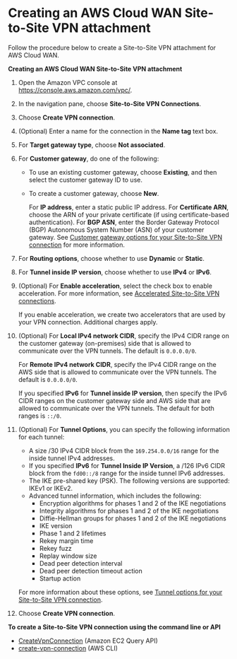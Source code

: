 # Creating an AWS Cloud WAN Site\-to\-Site VPN attachment<a name="create-cwan-vpn-attachment"></a>

Follow the procedure below to create a Site\-to\-Site VPN attachment for AWS Cloud WAN\.

**Creating an AWS Cloud WAN Site\-to\-Site VPN attachment**

1. Open the Amazon VPC console at [https://console\.aws\.amazon\.com/vpc/](https://console.aws.amazon.com/vpc/)\.

1. In the navigation pane, choose **Site\-to\-Site VPN Connections**\.

1. Choose **Create VPN connection**\.

1. \(Optional\) Enter a name for the connection in the **Name tag** text box\.

1. For **Target gateway type**, choose **Not associated**\.

1. For **Customer gateway**, do one of the following:
   + To use an existing customer gateway, choose **Existing**, and then select the customer gateway ID to use\.
   + To create a customer gateway, choose **New**\.

     For **IP address**, enter a static public IP address\. For **Certificate ARN**, choose the ARN of your private certificate \(if using certificate\-based authentication\)\. For **BGP ASN**, enter the Border Gateway Protocol \(BGP\) Autonomous System Number \(ASN\) of your customer gateway\. See [Customer gateway options for your Site\-to\-Site VPN connection](cgw-options.md) for more information\. 

1. For **Routing options**, choose whether to use **Dynamic** or **Static**\.

1. For **Tunnel inside IP version**, choose whether to use **IPv4** or **IPv6**\.

1. \(Optional\) For **Enable acceleration**, select the check box to enable acceleration\. For more information, see [Accelerated Site\-to\-Site VPN connections](accelerated-vpn.md)\.

   If you enable acceleration, we create two accelerators that are used by your VPN connection\. Additional charges apply\.

1. \(Optional\) For **Local IPv4 network CIDR**, specify the IPv4 CIDR range on the customer gateway \(on\-premises\) side that is allowed to communicate over the VPN tunnels\. The default is `0.0.0.0/0`\.

   For **Remote IPv4 network CIDR**, specify the IPv4 CIDR range on the AWS side that is allowed to communicate over the VPN tunnels\. The default is `0.0.0.0/0`\.

   If you specified **IPv6** for **Tunnel inside IP version**, then specify the IPv6 CIDR ranges on the customer gateway side and AWS side that are allowed to communicate over the VPN tunnels\. The default for both ranges is `::/0`\.

1. \(Optional\) For **Tunnel Options**, you can specify the following information for each tunnel:
   + A size /30 IPv4 CIDR block from the `169.254.0.0/16` range for the inside tunnel IPv4 addresses\.
   + If you specified **IPv6** for **Tunnel Inside IP Version**, a /126 IPv6 CIDR block from the `fd00::/8` range for the inside tunnel IPv6 addresses\.
   + The IKE pre\-shared key \(PSK\)\. The following versions are supported: IKEv1 or IKEv2\.
   + Advanced tunnel information, which includes the following:
     + Encryption algorithms for phases 1 and 2 of the IKE negotiations
     + Integrity algorithms for phases 1 and 2 of the IKE negotiations
     + Diffie\-Hellman groups for phases 1 and 2 of the IKE negotiations
     + IKE version
     + Phase 1 and 2 lifetimes
     + Rekey margin time
     + Rekey fuzz
     + Replay window size
     + Dead peer detection interval
     + Dead peer detection timeout action
     + Startup action

   For more information about these options, see [Tunnel options for your Site\-to\-Site VPN connection](VPNTunnels.md)\.

1. Choose **Create VPN connection**\.

**To create a Site\-to\-Site VPN connection using the command line or API**
+ [CreateVpnConnection](https://docs.aws.amazon.com/AWSEC2/latest/APIReference/ApiReference-query-CreateVpnConnection.html) \(Amazon EC2 Query API\)
+ [create\-vpn\-connection](https://docs.aws.amazon.com/cli/latest/reference/ec2/create-vpn-connection.html) \(AWS CLI\)